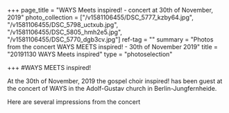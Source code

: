 +++
page_title = "WAYS Meets inspired! - concert at 30th of November, 2019"
photo_collection = ["/v1581106455/DSC_5777_kzby64.jpg", "/v1581106455/DSC_5798_uctxub.jpg", "/v1581106455/DSC_5805_hmh2e5.jpg", "/v1581106455/DSC_5770_dgb3cv.jpg"]
ref-tag = ""
summary = "Photos from the concert WAYS MEETS inspired! - 30th of November 2019"
title = "20191130 WAYS Meets inspired"
type = "photoselection"

+++
#WAYS MEETS inspired!

At the 30th of November, 2019 the gospel choir inspired! has been guest 
at the concert of WAYS in the Adolf-Gustav church in Berlin-Jungfernheide.

Here are several impressions from the concert
